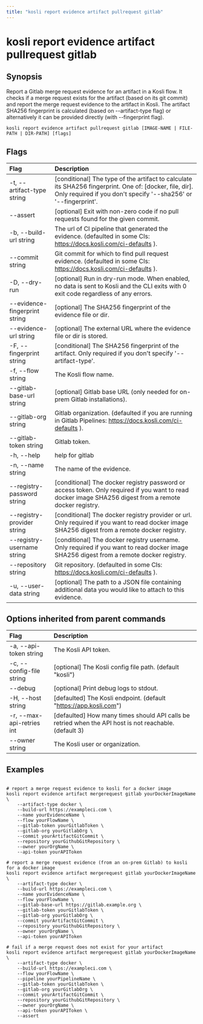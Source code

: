 ```yaml
---
title: "kosli report evidence artifact pullrequest gitlab"
---
```


# kosli report evidence artifact pullrequest gitlab

## Synopsis

Report a Gitlab merge request evidence for an artifact in a Kosli flow.
It checks if a merge request exists for the artifact (based on its git commit) and report the merge request evidence to the artifact in Kosli. 
The artifact SHA256 fingerprint is calculated (based on --artifact-type flag) or alternatively it can be provided directly (with --fingerprint flag).

```shell
kosli report evidence artifact pullrequest gitlab [IMAGE-NAME | FILE-PATH | DIR-PATH] [flags]
```

## Flags
| Flag | Description |
| :--- | :--- |
|    -t, --artifact-type string  |  [conditional] The type of the artifact to calculate its SHA256 fingerprint. One of: [docker, file, dir]. Only required if you don't specify '--sha256' or '--fingerprint'.  |
|        --assert  |  [optional] Exit with non-zero code if no pull requests found for the given commit.  |
|    -b, --build-url string  |  The url of CI pipeline that generated the evidence. (defaulted in some CIs: https://docs.kosli.com/ci-defaults ).  |
|        --commit string  |  Git commit for which to find pull request evidence. (defaulted in some CIs: https://docs.kosli.com/ci-defaults ).  |
|    -D, --dry-run  |  [optional] Run in dry-run mode. When enabled, no data is sent to Kosli and the CLI exits with 0 exit code regardless of any errors.  |
|        --evidence-fingerprint string  |  [optional] The SHA256 fingerprint of the evidence file or dir.  |
|        --evidence-url string  |  [optional] The external URL where the evidence file or dir is stored.  |
|    -F, --fingerprint string  |  [conditional] The SHA256 fingerprint of the artifact. Only required if you don't specify '--artifact-type'.  |
|    -f, --flow string  |  The Kosli flow name.  |
|        --gitlab-base-url string  |  [optional] Gitlab base URL (only needed for on-prem Gitlab installations).  |
|        --gitlab-org string  |  Gitlab organization. (defaulted if you are running in Gitlab Pipelines: https://docs.kosli.com/ci-defaults ).  |
|        --gitlab-token string  |  Gitlab token.  |
|    -h, --help  |  help for gitlab  |
|    -n, --name string  |  The name of the evidence.  |
|        --registry-password string  |  [conditional] The docker registry password or access token. Only required if you want to read docker image SHA256 digest from a remote docker registry.  |
|        --registry-provider string  |  [conditional] The docker registry provider or url. Only required if you want to read docker image SHA256 digest from a remote docker registry.  |
|        --registry-username string  |  [conditional] The docker registry username. Only required if you want to read docker image SHA256 digest from a remote docker registry.  |
|        --repository string  |  Git repository. (defaulted in some CIs: https://docs.kosli.com/ci-defaults ).  |
|    -u, --user-data string  |  [optional] The path to a JSON file containing additional data you would like to attach to this evidence.  |


## Options inherited from parent commands
| Flag | Description |
| :--- | :--- |
|    -a, --api-token string  |  The Kosli API token.  |
|    -c, --config-file string  |  [optional] The Kosli config file path. (default "kosli")  |
|        --debug  |  [optional] Print debug logs to stdout.  |
|    -H, --host string  |  [defaulted] The Kosli endpoint. (default "https://app.kosli.com")  |
|    -r, --max-api-retries int  |  [defaulted] How many times should API calls be retried when the API host is not reachable. (default 3)  |
|        --owner string  |  The Kosli user or organization.  |


## Examples

```shell

# report a merge request evidence to kosli for a docker image
kosli report evidence artifact mergerequest gitlab yourDockerImageName \
	--artifact-type docker \
	--build-url https://exampleci.com \
	--name yourEvidenceName \
	--flow yourFlowName \
	--gitlab-token yourGitlabToken \
	--gitlab-org yourGitlabOrg \
	--commit yourArtifactGitCommit \
	--repository yourGithubGitRepository \
	--owner yourOrgName \
	--api-token yourAPIToken

# report a merge request evidence (from an on-prem Gitlab) to kosli for a docker image 
kosli report evidence artifact mergerequest gitlab yourDockerImageName \
	--artifact-type docker \
	--build-url https://exampleci.com \
	--name yourEvidenceName \
	--flow yourFlowName \
	--gitlab-base-url https://gitlab.example.org \
	--gitlab-token yourGitlabToken \
	--gitlab-org yourGitlabOrg \
	--commit yourArtifactGitCommit \
	--repository yourGithubGitRepository \
	--owner yourOrgName \
	--api-token yourAPIToken
	
# fail if a merge request does not exist for your artifact
kosli report evidence artifact mergerequest gitlab yourDockerImageName \
	--artifact-type docker \
	--build-url https://exampleci.com \
	--flow yourFlowName \
	--pipeline yourPipelineName \
	--gitlab-token yourGitlabToken \
	--gitlab-org yourGitlabOrg \
	--commit yourArtifactGitCommit \
	--repository yourGithubGitRepository \
	--owner yourOrgName \
	--api-token yourAPIToken \
	--assert

```

